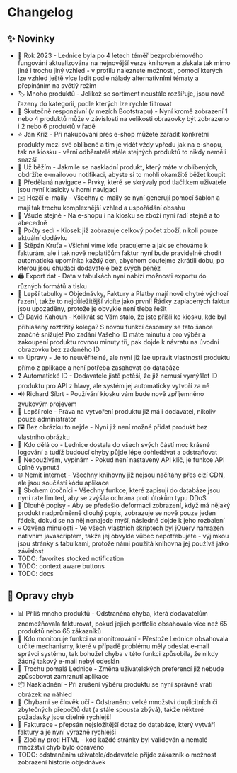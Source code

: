 # Changelog

## ✨ Novinky

- 📅 Rok 2023 - Lednice byla po 4 letech téměř bezproblémového fungování aktualizována na nejnovější verze knihoven a získala tak mimo jiné i trochu jiný vzhled - v profilu naleznete možnosti, pomocí kterých lze vzhled ještě více ladit podle nálady alternativními tématy a přepínáním na světlý režim
- 🏷️ Mnoho produktů - Jelikož se sortiment neustále rozšířuje, jsou nově řazeny do kategorií, podle kterých lze rychle filtrovat
- 📲 Skutečně responzivní (v mezích Bootstrapu) - Nyní kromě zobrazení 1 nebo 4 produktů může v závislosti na velikosti obrazovky být zobrazeno i 2 nebo 6 produktů v řadě
- ⭐ Jan Kříž - Při nakupování přes e-shop můžete zařadit konkrétní produkty mezi své oblíbené a tím je vidět vždy vpředu jak na e-shopu, tak na kiosku - věrní odběratelé stále stejných produktů to nikdy neměli snazší
- 📨 Už běžím - Jakmile se naskladní produkt, který máte v oblíbených, obdržíte e-mailovou notifikaci, abyste si to mohli okamžitě běžet koupit
- 🍔 Předělaná navigace - Prvky, které se skrývaly pod tlačítkem uživatele jsou nyní klasicky v horní navigaci
- ✉️ Hezčí e-maily - Všechny e-maily se nyní generují pomocí šablon a mají tak trochu komplexnější vzhled a uspořádání obsahu
- 🔢 Všude stejné - Na e-shopu i na kiosku se zboží nyní řadí stejně a to abecedně
- 🟰 Počty sedí - Kiosek již zobrazuje celkový počet zboží, nikoli pouze aktuální dodávku
- 🤑 Štěpán Kruťa - Všichni víme kde pracujeme a jak se chováme k fakturám, ale i tak nově neplatičům faktur nyní bude pravidelně chodit automatická upomínka každý den, abychom doufejme zkrátili dobu, po kterou jsou chudáci dodavatelé bez svých peněz
- 🖨️ Export dat - Data v tabulkách nyní nabízí možnosti exportu do různých formátů a tisku
- 🤩 Lepší tabulky - Objednávky, Faktury a Platby mají nově chytré výchozí řazení, takže to nejdůležitější vidíte jako první! Řádky zaplacených faktur jsou upozaděny, protože je obvykle není třeba řešit
- ⏱️ David Kahoun - Kolikrát se Vám stalo, že jste přišli ke kiosku, kde byl přihlášený roztržitý kolega? S novou funkcí časomíry se tato šance značně snižuje! Pro zadání Vašeho ID máte minutu a pro výběr a zakoupení produktu rovnou minuty tři, pak dojde k návratu na úvodní obrazovku bez zadaného ID
- ✏️ Úpravy - Je to neuvěřitelné, ale nyní již lze upravit vlastnosti produktu přímo z aplikace a není potřeba zasahovat do databáze
- ❓ Automatické ID - Dodavatele jistě potěší, že již nemusí vymýšlet ID produktu pro API z hlavy, ale systém jej automaticky vytvoří za ně
- 🔊 Richard Síbrt - Používání kiosku vám bude nově zpříjemněno zvukovým projevem
- 🔐 Lepší role - Práva na vytvoření produktu již má i dodavatel, nikoliv pouze administrátor
- 🖼️ Bez obrázku to nejde - Nyní již není možné přidat produkt bez vlastního obrázku
- 🔭 Kdo dělá co - Lednice dostala do všech svých částí moc krásné logování a tudíž budoucí chyby půjde lépe dohledávat a odstraňovat
- 🔐 Nepoužívám, vypínám - Pokud není nastavený API klíč, je funkce API úplně vypnutá
- 🌐 Nemít internet - Všechny knihovny již nejsou načítány přes cizí CDN, ale jsou součástí kódu aplikace
- 🤖 Sbohem útočníci - Všechny funkce, které zapisují do databáze jsou nyní rate limited, aby se zvýšila ochrana proti útokům typu DDoS
- 📏 Dlouhé popisy - Aby se předešlo deformaci zobrazení, když má nějaký produkt nadprůměrně dlouhý popis, zobrazuje se nově pouze jeden řádek, dokud se na něj nenajede myší, následně dojde k jeho rozbalení
- 💀 Ozvěna minulosti - Ve všech vlastních skriptech byl jQuery nahrazen nativním javascriptem, takže jej obvykle vůbec nepotřebujete - výjimkou jsou stránky s tabulkami, protože námi použitá knihovna jej používá jako závislost
- TODO: favorites stocked notification
- TODO: context aware buttons
- TODO: docs

## 🐞 Opravy chyb

- 📊 Příliš mnoho produktů - Odstraněna chyba, která dodavatelům znemožňovala fakturovat, pokud jejich portfolio obsahovalo více než 65 produktů nebo 65 zákazníků
- 📩 Kdo monitoruje funkci na monitorování - Přestože Lednice obsahovala určité mechanismy, které v případě problému měly odeslat e-mail správci systému, tak bohužel chyba v této funkci způsobila, že nikdy žádný takový e-mail nebyl odeslán
- 🥱 Trochu pomalá Lednice - Změna uživatelských preferencí již nebude způsobovat zamrznutí aplikace
- 📦 Naskladnění - Při zrušení výběru produktu se nyní správně vrátí obrázek na náhled
- 🤷 Chybami se člověk učí - Odstraněno velké množství duplicitních či zbytečných přepočtů dat (a stále spousta zbývá), takže některé požadavky jsou citelně rychlejší
- 🐢 Fakturace - přepsán nejsložitější dotaz do databáze, který vytváří faktury a je nyní výrazně rychlejší
- 🔫 Zločiny proti HTML - kód každé stránky byl validován a nemalé množství chyb bylo opraveno
- TODO: odstraněním uživatele/dodavatele přijde zákazník o možnost zobrazení historie objednávek
